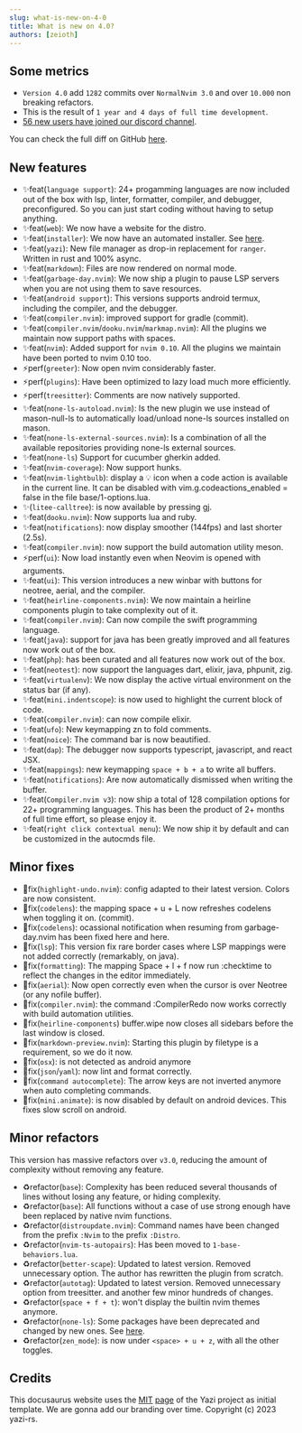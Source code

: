 ```yaml
---
slug: what-is-new-on-4-0
title: What is new on 4.0?
authors: [zeioth]
---
```


## Some metrics

* `Version 4.0` add `1282` commits over `NormalNvim 3.0` and over `10.000` non breaking refactors.
* This is the result of `1 year and 4 days of full time development`.
* [56 new users have joined our discord channel](https://discord.gg/ymcMaSnq7d).

You can check the full diff on GitHub [here](https://github.com/NormalNvim/NormalNvim/compare/v3.0.0...v4.0.0-rc7).

<!-- truncate -->

## New features
* ✨feat(`language support`): 24+ progamming languages are now included out of the box with lsp, linter, formatter, compiler, and debugger, preconfigured. So you can just start coding without having to setup anything.
* ✨feat(`web`): We now have a website for the distro.
* ✨feat(`installer`): We now have an automated installer. See [here](https://github.com/NormalNvim/NormalNvim/releases/tag/v3.6.0).
* ✨feat(`yazi`): New file manager as drop-in replacement for `ranger`. Written in rust and 100% async.
* ✨feat(`markdown`): Files are now rendered on normal mode.
* ✨feat(`garbage-day.nvim`): We now ship a plugin to pause LSP servers when you are not using them to save resources.
* ✨feat(`android support`): This versions supports android termux, including the compiler, and the debugger.
* ✨feat(`compiler.nvim`): improved support for gradle (commit).
* ✨feat(`compiler.nvim`/`dooku.nvim`/`markmap.nvim`): All the plugins we maintain now support paths with spaces.
* ✨feat(`nvim`): Added support for `nvim 0.10`. All the plugins we maintain have been ported to nvim 0.10 too.
* ⚡perf(`greeter`): Now open nvim considerably faster.
* ⚡perf(`plugins`): Have been optimized to lazy load much more efficiently.
* ⚡perf(`treesitter`): Comments are now natively supported.
* ✨feat(`none-ls-autoload.nvim`): Is the new plugin we use instead of mason-null-ls to automatically load/unload none-ls sources installed on mason.
* ✨feat(`none-ls-external-sources.nvim`): Is a combination of all the available repositories providing none-ls external sources.
* ✨feat(`none-ls`) Support for cucumber gherkin added.
* ✨feat(`nvim-coverage`): Now support hunks.
* ✨feat(`nvim-lightbulb`): display a 💡 icon when a code action is available in the current line. It can be disabled with vim.g.codeactions_enabled = false in the file base/1-options.lua.
* ✨(`litee-calltree`): is now available by pressing gj.
* ✨feat(`dooku.nvim`): Now supports lua and ruby.
* ✨feat(`notifications`): now display smoother (144fps) and last shorter (2.5s).
* ✨feat(`compiler.nvim`): now support the build automation utility meson.
* ⚡perf(`ui`): Now load instantly even when Neovim is opened with arguments.
* ✨feat(`ui`): This version introduces a new winbar with buttons for neotree, aerial, and the compiler.
* ✨feat(`heirline-components.nvim`): We now maintain a heirline components plugin to take complexity out of it.
* ✨feat(`compiler.nvim`): Can now compile the swift programming language.
* ✨feat(`java`): support for java has been greatly improved and all features now work out of the box.
* ✨feat(`php`): has been curated and all features now work out of the box.
* ✨feat(`neotest`): now support the languages dart, elixir, java, phpunit, zig.
* ✨feat(`virtualenv`): We now display the active virtual environment on the status bar (if any).
* ✨feat(`mini.indentscope`): is now used to highlight the current block of code.
* ✨feat(`compiler.nvim`): can now compile elixir.
* ✨feat(`ufo`): New keymapping zn to fold comments.
* ✨feat(`noice`): The command bar is now beautified.
* ✨feat(`dap`): The debugger now supports typescript, javascript, and react JSX.
* ✨feat(`mappings`): new keymapping `space + b + a` to write all buffers.
* ✨feat(`notifications`): Are now automatically dismissed when writing the buffer.
* ✨feat(`Compiler.nvim v3`): now ship a total of 128 compilation options for 22+ programming languages. This has been the product of 2+ months of full time effort, so please enjoy it.
* ✨feat(`right click contextual menu`): We now ship it by default and can be customized in the autocmds file.

## Minor fixes
* 🐛fix(`highlight-undo.nvim`): config adapted to their latest version. Colors are now consistent.
* 🐛fix(`codelens`): the mapping space + u + L now refreshes codelens when toggling it on. (commit).
* 🐛fix(`codelens`): ocassional notification when resuming from garbage-day.nvim has been fixed here and here.
* 🐛fix(`lsp`): This version fix rare border cases where LSP mappings were not added correctly (remarkably, on java).
* 🐛fix(`formatting`): The mapping Space + l + f now run :checktime to reflect the changes in the editor immediately.
* 🐛fix(`aerial`): Now open correctly even when the cursor is over Neotree (or any nofile buffer).
* 🐛fix(`compiler.nvim`): the command :CompilerRedo now works correctly with build automation utilities.
* 🐛fix(`heirline-components`) buffer.wipe now closes all sidebars before the last window is closed.
* 🐛fix(`markdown-preview.nvim`): Starting this plugin by filetype is a requirement, so we do it now.
* 🐛fix(`osx`): is not detected as android anymore
* 🐛fix(`json`/`yaml`): now lint and format correctly.
* 🐛fix(`command autocomplete`): The arrow keys are not inverted anymore when auto completing commands.
* 🐛fix(`mini.animate`): is now disabled by default on android devices. This fixes slow scroll on android.

## Minor refactors
This version has massive refactors over `v3.0`, reducing the amount of complexity
without removing any feature.

* ♻️refactor(`base`): Complexity has been reduced several thousands of lines without losing any feature, or hiding complexity.
* ♻️refactor(`base`): All functions without a case of use strong enough have been replaced by native nvim functions.
* ♻️refactor(`distroupdate.nvim`): Command names have been changed from the prefix `:Nvim` to the prefix `:Distro`.
* ♻️refactor(`nvim-ts-autopairs`): Has been moved to `1-base-behaviors.lua`.
* ♻️refactor(`better-scape`): Updated to latest version. Removed unnecessary option. The author has rewritten the plugin from scratch.
* ♻️refactor(`autotag`): Updated to latest version. Removed unnecessary option from treesitter.
and another few minor hundreds of changes.
* ♻️refactor(`space + f + t`): won't display the builtin nvim themes anymore.
* ♻️refactor(`none-ls`): Some packages have been deprecated and changed by new ones. See [here](https://github.com/NormalNvim/NormalNvim/releases/tag/v3.7.3).
* ♻️refactor(`zen_mode`): is now under `<space> + u + z`, with all the other toggles.

## Credits
This docusaurus website uses the [MIT](https://github.com/yazi-rs/yazi-rs.github.io/blob/main/LICENSE) [page](https://github.com/yazi-rs/yazi-rs.github.io) of the Yazi project as initial template.
We are gonna add our branding over time.
Copyright (c) 2023 yazi-rs.
